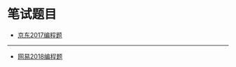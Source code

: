 笔试题目
====
* [京东2017编程题](https://github.com/Tramac/NewCoder/tree/master/JingDong2017)
----

* [网易2018编程题](https://github.com/Tramac/NewCoder/tree/master/WangYi2018)
